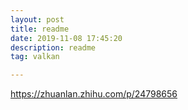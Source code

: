 ```yaml
---
layout: post
title: readme
date: 2019-11-08 17:45:20
description: readme
tag: valkan

---
```




https://zhuanlan.zhihu.com/p/24798656